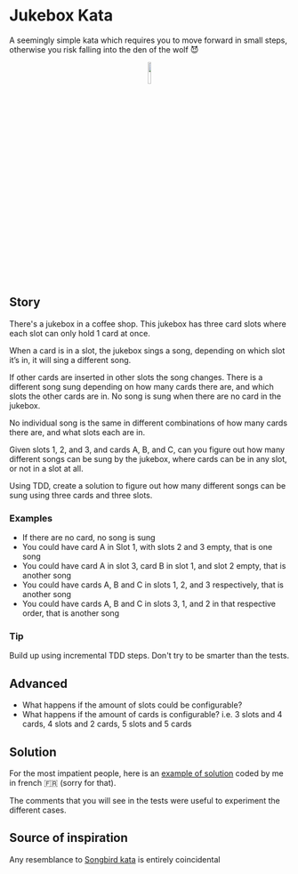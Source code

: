 # Jukebox Kata

A seemingly simple kata which requires you to move forward in small steps, otherwise you risk falling into the den of the wolf 😈

<p align="center">
  <img src="https://github.com/user-attachments/assets/28036e3a-e337-4b86-94c3-367b9798914a" width="10%" height="10%" />
</p>

## Story

There's a jukebox in a coffee shop. This jukebox has three card slots where each slot can only hold 1 card at once.

When a card is in a slot, the jukebox sings a song, depending on which slot it’s in, it will sing a different song.

If other cards are inserted in other slots the song changes. There is a different song sung depending on how many cards there are, and which slots the other cards are in. No song is sung when there are no card in the jukebox.

No individual song is the same in different combinations of how many cards there are, and what slots each are in.

Given slots 1, 2, and 3, and cards A, B, and C, can you figure out how many different songs can be sung by the jukebox, where cards can be in any slot, or not in a slot at all.

Using TDD, create a solution to figure out how many different songs can be sung using three cards and three slots.

### Examples
- If there are no card, no song is sung
- You could have card A in Slot 1, with slots 2 and 3 empty, that is one song
- You could have card A in slot 3, card B in slot 1, and slot 2 empty, that is another song
- You could have cards A, B and C in slots 1, 2, and 3 respectively, that is another song
- You could have cards A, B and C in slots 3, 1, and 2 in that respective order, that is another song

### Tip

Build up using incremental TDD steps.
Don't try to be smarter than the tests.

## Advanced

- What happens if the amount of slots could be configurable?
- What happens if the amount of cards is configurable?
i.e. 3 slots and 4 cards, 4 slots and 2 cards, 5 slots and 5 cards


## Solution

For the most impatient people, here is an [example of solution](https://github.com/freddyb2/jukebox_kata/commit/e73bab35621578fdddb155307db41beca83711e8) coded by me in french 🇫🇷 (sorry for that).

The comments that you will see in the tests were useful to experiment the different cases.

## Source of inspiration

Any resemblance to [Songbird kata](https://www.codurance.com/katas/songbird-kata) is entirely coincidental
